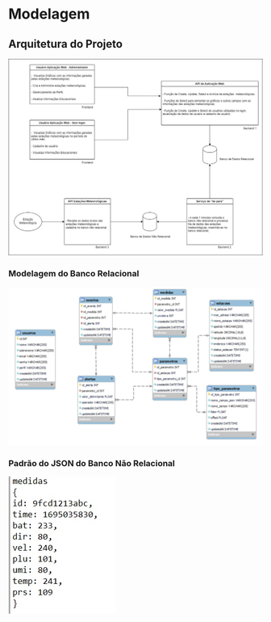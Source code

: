 # Modelagem

## Arquitetura do Projeto
![Arquitetura](../imgs/arquitetura_projeto.jpeg)

### Modelagem do Banco Relacional
![Modelagem](../imgs/banco_relacional.png)

### Padrão do JSON do Banco Não Relacional
![JSON](../imgs/padrao_json.jpeg)
